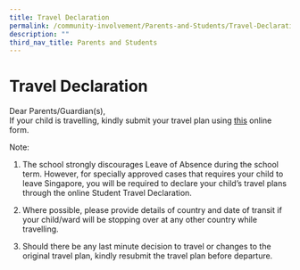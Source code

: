 ```yaml
---
title: Travel Declaration
permalink: /community-involvement/Parents-and-Students/Travel-Declaration/permalink/
description: ""
third_nav_title: Parents and Students
---
```

# Travel Declaration

Dear Parents/Guardian(s),  
If your child is travelling, kindly submit your travel plan using [this](https://docs.google.com/forms/d/e/1FAIpQLSdg0h141_L3r0yoEqCOxwr4SuPCjnPZDTN0zWwBxshdGOidCw/viewform) online form.  
  
Note:  
1) The school strongly discourages Leave of Absence during the school term. However, for specially approved cases that requires your child to leave Singapore, you will be required to declare your child’s travel plans through the online Student Travel Declaration.  
  
2) Where possible, please provide details of country and date of transit if your child/ward will be stopping over at any other country while travelling.  
  
3) Should there be any last minute decision to travel or changes to the original travel plan, kindly resubmit the travel plan before departure.